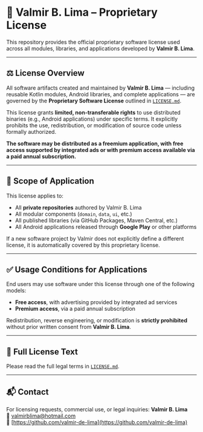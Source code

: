 # 📄 **Valmir B. Lima – Proprietary License**

This repository provides the official proprietary software license used across all modules, libraries, and applications developed by **Valmir B. Lima**.

---

## ⚖️ License Overview

All software artifacts created and maintained by **Valmir B. Lima** — including reusable Kotlin modules, Android libraries, and complete applications — are governed by the **Proprietary Software License** outlined in [`LICENSE.md`](./LICENSE.md).

This license grants **limited, non-transferable rights** to use distributed binaries (e.g., Android applications) under specific terms. It explicitly prohibits the use, redistribution, or modification of source code unless formally authorized.  

**The software may be distributed as a freemium application, with free access supported by integrated ads or with premium access available via a paid annual subscription.**

---

## 📌 Scope of Application

This license applies to:

- All **private repositories** authored by Valmir B. Lima  
- All modular components (`domain`, `data`, `ui`, etc.)  
- All published libraries (via GitHub Packages, Maven Central, etc.)  
- All Android applications released through **Google Play** or other platforms  

If a new software project by Valmir does not explicitly define a different license, it is automatically covered by this proprietary license.

---

## ✅ Usage Conditions for Applications

End users may use software under this license through one of the following models:

- **Free access**, with advertising provided by integrated ad services  
- **Premium access**, via a paid annual subscription  

Redistribution, reverse engineering, or modification is **strictly prohibited** without prior written consent from **Valmir B. Lima**.

---

## 📎 Full License Text

Please read the full legal terms in [`LICENSE.md`](./LICENSE.md).

---

## 📬 Contact

For licensing requests, commercial use, or legal inquiries:
**Valmir B. Lima**  
📧 [valmirblima@hotmail.com](mailto:valmirblima@hotmail.com)  
🔗 [https://github.com/valmir-de-lima](https://github.com/valmir-de-lima)
